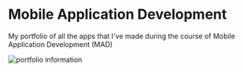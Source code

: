 # Mobile Application Development
My portfolio of all the apps that I've made during the course of Mobile Application Development (MAD)

![portfolio information](https://github.com/MarjoleinAardewijn/MobileApplicationDevelopment/blob/master/portfolio-information.PNG)
